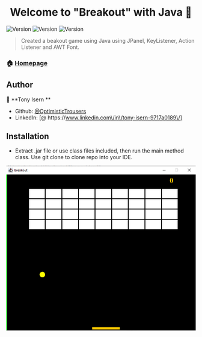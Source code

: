 <h1 align="center">Welcome to "Breakout" with Java 👋</h1>
<p>
  <img alt="Version" src="https://img.shields.io/badge/version-1.0-blue.svg?cacheSeconds=2592000" />
  <img alt="Version" src="https://img.shields.io/badge/language-Java-red.svg?cacheSeconds=2592000" />
  <img alt="Version" src="https://img.shields.io/badge/IDE-Eclipse-yellow.svg?cacheSeconds=2592000" />
</p>

> Created a beakout game using Java using JPanel, KeyListener, Action Listener and AWT Font.

### 🏠 [Homepage](https://github.com/OptimisticTrousers/Java-breakoutGame)

## Author

👤 **Tony Isern **

* Github: [@OptimisticTrousers ](https://github.com/OptimisticTrousers )
* LinkedIn: [@ https:\/\/www.linkedin.com\/in\/tony-isern-9717a0189\/]

## Installation

* Extract .jar file or use class files included, then run the main method class. Use git clone to clone repo into your IDE.

<img src = "Breakout Game.png"/>
